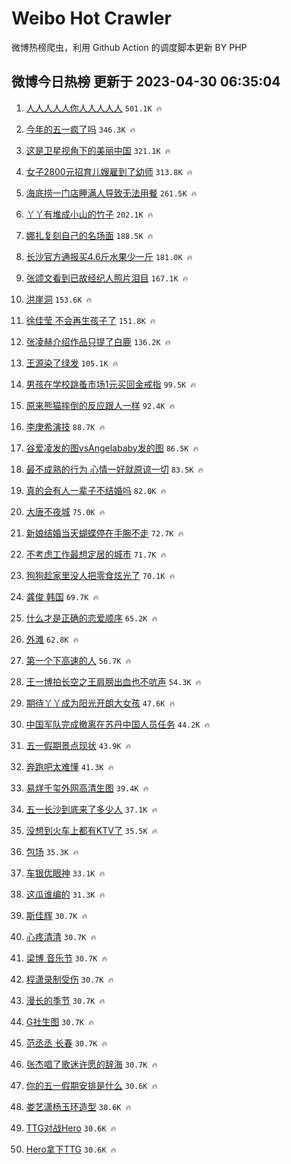 # Weibo Hot Crawler 



微博热榜爬虫，利用 Github Action 的调度脚本更新 BY PHP 


## 微博今日热榜 更新于 2023-04-30 06:35:04 
1. [人人人人人你人人人人人](https://s.weibo.com/weibo?q=%23%E4%BA%BA%E4%BA%BA%E4%BA%BA%E4%BA%BA%E4%BA%BA%E4%BD%A0%E4%BA%BA%E4%BA%BA%E4%BA%BA%E4%BA%BA%E4%BA%BA%23&t=31&band_rank=1&Refer=top) `501.1K 🔥` 

1. [今年的五一疯了吗](https://s.weibo.com/weibo?q=%23%E4%BB%8A%E5%B9%B4%E7%9A%84%E4%BA%94%E4%B8%80%E7%96%AF%E4%BA%86%E5%90%97%23&t=31&band_rank=2&Refer=top) `346.3K 🔥` 

1. [这是卫星视角下的美丽中国](https://s.weibo.com/weibo?q=%23%E8%BF%99%E6%98%AF%E5%8D%AB%E6%98%9F%E8%A7%86%E8%A7%92%E4%B8%8B%E7%9A%84%E7%BE%8E%E4%B8%BD%E4%B8%AD%E5%9B%BD%23&t=31&band_rank=3&Refer=top) `321.1K 🔥` 

1. [女子2800元招育儿嫂雇到了幼师](https://s.weibo.com/weibo?q=%23%E5%A5%B3%E5%AD%902800%E5%85%83%E6%8B%9B%E8%82%B2%E5%84%BF%E5%AB%82%E9%9B%87%E5%88%B0%E4%BA%86%E5%B9%BC%E5%B8%88%23&t=31&band_rank=4&Refer=top) `313.8K 🔥` 

1. [海底捞一门店睡满人导致无法用餐](https://s.weibo.com/weibo?q=%23%E6%B5%B7%E5%BA%95%E6%8D%9E%E4%B8%80%E9%97%A8%E5%BA%97%E7%9D%A1%E6%BB%A1%E4%BA%BA%E5%AF%BC%E8%87%B4%E6%97%A0%E6%B3%95%E7%94%A8%E9%A4%90%23&t=31&band_rank=5&Refer=top) `261.5K 🔥` 

1. [丫丫有堆成小山的竹子](https://s.weibo.com/weibo?q=%23%E4%B8%AB%E4%B8%AB%E6%9C%89%E5%A0%86%E6%88%90%E5%B0%8F%E5%B1%B1%E7%9A%84%E7%AB%B9%E5%AD%90%23&t=31&band_rank=6&Refer=top) `202.1K 🔥` 

1. [娜扎复刻自己的名场面](https://s.weibo.com/weibo?q=%23%E5%A8%9C%E6%89%8E%E5%A4%8D%E5%88%BB%E8%87%AA%E5%B7%B1%E7%9A%84%E5%90%8D%E5%9C%BA%E9%9D%A2%23&t=31&band_rank=7&Refer=top) `188.5K 🔥` 

1. [长沙官方通报买4.6斤水果少一斤](https://s.weibo.com/weibo?q=%23%E9%95%BF%E6%B2%99%E5%AE%98%E6%96%B9%E9%80%9A%E6%8A%A5%E4%B9%B04.6%E6%96%A4%E6%B0%B4%E6%9E%9C%E5%B0%91%E4%B8%80%E6%96%A4%23&t=31&band_rank=8&Refer=top) `181.0K 🔥` 

1. [张颂文看到已故经纪人照片泪目](https://s.weibo.com/weibo?q=%23%E5%BC%A0%E9%A2%82%E6%96%87%E7%9C%8B%E5%88%B0%E5%B7%B2%E6%95%85%E7%BB%8F%E7%BA%AA%E4%BA%BA%E7%85%A7%E7%89%87%E6%B3%AA%E7%9B%AE%23&t=31&band_rank=9&Refer=top) `167.1K 🔥` 

1. [洪崖洞](https://s.weibo.com/weibo?q=%E6%B4%AA%E5%B4%96%E6%B4%9E&t=31&band_rank=10&Refer=top) `153.6K 🔥` 

1. [徐佳莹 不会再生孩子了](https://s.weibo.com/weibo?q=%E5%BE%90%E4%BD%B3%E8%8E%B9%20%E4%B8%8D%E4%BC%9A%E5%86%8D%E7%94%9F%E5%AD%A9%E5%AD%90%E4%BA%86&t=31&band_rank=11&Refer=top) `151.8K 🔥` 

1. [张凌赫介绍作品只提了白鹿](https://s.weibo.com/weibo?q=%23%E5%BC%A0%E5%87%8C%E8%B5%AB%E4%BB%8B%E7%BB%8D%E4%BD%9C%E5%93%81%E5%8F%AA%E6%8F%90%E4%BA%86%E7%99%BD%E9%B9%BF%23&t=31&band_rank=12&Refer=top) `136.2K 🔥` 

1. [王源染了绿发](https://s.weibo.com/weibo?q=%23%E7%8E%8B%E6%BA%90%E6%9F%93%E4%BA%86%E7%BB%BF%E5%8F%91%23&t=31&band_rank=13&Refer=top) `105.1K 🔥` 

1. [男孩在学校跳蚤市场1元买回金戒指](https://s.weibo.com/weibo?q=%23%E7%94%B7%E5%AD%A9%E5%9C%A8%E5%AD%A6%E6%A0%A1%E8%B7%B3%E8%9A%A4%E5%B8%82%E5%9C%BA1%E5%85%83%E4%B9%B0%E5%9B%9E%E9%87%91%E6%88%92%E6%8C%87%23&t=31&band_rank=14&Refer=top) `99.5K 🔥` 

1. [原来熊猫摔倒的反应跟人一样](https://s.weibo.com/weibo?q=%E5%8E%9F%E6%9D%A5%E7%86%8A%E7%8C%AB%E6%91%94%E5%80%92%E7%9A%84%E5%8F%8D%E5%BA%94%E8%B7%9F%E4%BA%BA%E4%B8%80%E6%A0%B7&t=31&band_rank=15&Refer=top) `92.4K 🔥` 

1. [李庚希演技](https://s.weibo.com/weibo?q=%E6%9D%8E%E5%BA%9A%E5%B8%8C%E6%BC%94%E6%8A%80&t=31&band_rank=16&Refer=top) `88.7K 🔥` 

1. [谷爱凌发的图vsAngelababy发的图](https://s.weibo.com/weibo?q=%23%E8%B0%B7%E7%88%B1%E5%87%8C%E5%8F%91%E7%9A%84%E5%9B%BEvsAngelababy%E5%8F%91%E7%9A%84%E5%9B%BE%23&t=31&band_rank=17&Refer=top) `86.5K 🔥` 

1. [最不成熟的行为 心情一好就原谅一切](https://s.weibo.com/weibo?q=%E6%9C%80%E4%B8%8D%E6%88%90%E7%86%9F%E7%9A%84%E8%A1%8C%E4%B8%BA%20%E5%BF%83%E6%83%85%E4%B8%80%E5%A5%BD%E5%B0%B1%E5%8E%9F%E8%B0%85%E4%B8%80%E5%88%87&t=31&band_rank=18&Refer=top) `83.5K 🔥` 

1. [真的会有人一辈子不结婚吗](https://s.weibo.com/weibo?q=%23%E7%9C%9F%E7%9A%84%E4%BC%9A%E6%9C%89%E4%BA%BA%E4%B8%80%E8%BE%88%E5%AD%90%E4%B8%8D%E7%BB%93%E5%A9%9A%E5%90%97%23&t=31&band_rank=19&Refer=top) `82.0K 🔥` 

1. [大唐不夜城](https://s.weibo.com/weibo?q=%E5%A4%A7%E5%94%90%E4%B8%8D%E5%A4%9C%E5%9F%8E&t=31&band_rank=20&Refer=top) `75.0K 🔥` 

1. [新娘结婚当天蝴蝶停在手腕不走](https://s.weibo.com/weibo?q=%23%E6%96%B0%E5%A8%98%E7%BB%93%E5%A9%9A%E5%BD%93%E5%A4%A9%E8%9D%B4%E8%9D%B6%E5%81%9C%E5%9C%A8%E6%89%8B%E8%85%95%E4%B8%8D%E8%B5%B0%23&t=31&band_rank=21&Refer=top) `72.7K 🔥` 

1. [不考虑工作最想定居的城市](https://s.weibo.com/weibo?q=%23%E4%B8%8D%E8%80%83%E8%99%91%E5%B7%A5%E4%BD%9C%E6%9C%80%E6%83%B3%E5%AE%9A%E5%B1%85%E7%9A%84%E5%9F%8E%E5%B8%82%23&t=31&band_rank=22&Refer=top) `71.7K 🔥` 

1. [狗狗趁家里没人把零食炫光了](https://s.weibo.com/weibo?q=%E7%8B%97%E7%8B%97%E8%B6%81%E5%AE%B6%E9%87%8C%E6%B2%A1%E4%BA%BA%E6%8A%8A%E9%9B%B6%E9%A3%9F%E7%82%AB%E5%85%89%E4%BA%86&t=31&band_rank=23&Refer=top) `70.1K 🔥` 

1. [龚俊 韩国](https://s.weibo.com/weibo?q=%E9%BE%9A%E4%BF%8A%20%E9%9F%A9%E5%9B%BD&t=31&band_rank=24&Refer=top) `69.7K 🔥` 

1. [什么才是正确的恋爱顺序](https://s.weibo.com/weibo?q=%23%E4%BB%80%E4%B9%88%E6%89%8D%E6%98%AF%E6%AD%A3%E7%A1%AE%E7%9A%84%E6%81%8B%E7%88%B1%E9%A1%BA%E5%BA%8F%23&t=31&band_rank=25&Refer=top) `65.2K 🔥` 

1. [外滩](https://s.weibo.com/weibo?q=%E5%A4%96%E6%BB%A9&t=31&band_rank=26&Refer=top) `62.8K 🔥` 

1. [第一个下高速的人](https://s.weibo.com/weibo?q=%23%E7%AC%AC%E4%B8%80%E4%B8%AA%E4%B8%8B%E9%AB%98%E9%80%9F%E7%9A%84%E4%BA%BA%23&t=31&band_rank=27&Refer=top) `56.7K 🔥` 

1. [王一博拍长空之王肩膀出血也不吭声](https://s.weibo.com/weibo?q=%23%E7%8E%8B%E4%B8%80%E5%8D%9A%E6%8B%8D%E9%95%BF%E7%A9%BA%E4%B9%8B%E7%8E%8B%E8%82%A9%E8%86%80%E5%87%BA%E8%A1%80%E4%B9%9F%E4%B8%8D%E5%90%AD%E5%A3%B0%23&t=31&band_rank=28&Refer=top) `54.3K 🔥` 

1. [期待丫丫成为阳光开朗大女孩](https://s.weibo.com/weibo?q=%23%E6%9C%9F%E5%BE%85%E4%B8%AB%E4%B8%AB%E6%88%90%E4%B8%BA%E9%98%B3%E5%85%89%E5%BC%80%E6%9C%97%E5%A4%A7%E5%A5%B3%E5%AD%A9%23&t=31&band_rank=29&Refer=top) `47.6K 🔥` 

1. [中国军队完成撤离在苏丹中国人员任务](https://s.weibo.com/weibo?q=%23%E4%B8%AD%E5%9B%BD%E5%86%9B%E9%98%9F%E5%AE%8C%E6%88%90%E6%92%A4%E7%A6%BB%E5%9C%A8%E8%8B%8F%E4%B8%B9%E4%B8%AD%E5%9B%BD%E4%BA%BA%E5%91%98%E4%BB%BB%E5%8A%A1%23&t=31&band_rank=30&Refer=top) `44.2K 🔥` 

1. [五一假期景点现状](https://s.weibo.com/weibo?q=%23%E4%BA%94%E4%B8%80%E5%81%87%E6%9C%9F%E6%99%AF%E7%82%B9%E7%8E%B0%E7%8A%B6%23&t=31&band_rank=31&Refer=top) `43.9K 🔥` 

1. [奔跑吧太难懂](https://s.weibo.com/weibo?q=%23%E5%A5%94%E8%B7%91%E5%90%A7%E5%A4%AA%E9%9A%BE%E6%87%82%23&t=31&band_rank=32&Refer=top) `41.3K 🔥` 

1. [易烊千玺外网高清生图](https://s.weibo.com/weibo?q=%23%E6%98%93%E7%83%8A%E5%8D%83%E7%8E%BA%E5%A4%96%E7%BD%91%E9%AB%98%E6%B8%85%E7%94%9F%E5%9B%BE%23&t=31&band_rank=33&Refer=top) `39.4K 🔥` 

1. [五一长沙到底来了多少人](https://s.weibo.com/weibo?q=%23%E4%BA%94%E4%B8%80%E9%95%BF%E6%B2%99%E5%88%B0%E5%BA%95%E6%9D%A5%E4%BA%86%E5%A4%9A%E5%B0%91%E4%BA%BA%23&t=31&band_rank=34&Refer=top) `37.1K 🔥` 

1. [没想到火车上都有KTV了](https://s.weibo.com/weibo?q=%23%E6%B2%A1%E6%83%B3%E5%88%B0%E7%81%AB%E8%BD%A6%E4%B8%8A%E9%83%BD%E6%9C%89KTV%E4%BA%86%23&t=31&band_rank=35&Refer=top) `35.5K 🔥` 

1. [包场](https://s.weibo.com/weibo?q=%E5%8C%85%E5%9C%BA&t=31&band_rank=36&Refer=top) `35.3K 🔥` 

1. [车银优眼神](https://s.weibo.com/weibo?q=%23%E8%BD%A6%E9%93%B6%E4%BC%98%E7%9C%BC%E7%A5%9E%23&t=31&band_rank=37&Refer=top) `33.1K 🔥` 

1. [这瓜谁编的](https://s.weibo.com/weibo?q=%23%E8%BF%99%E7%93%9C%E8%B0%81%E7%BC%96%E7%9A%84%23&t=31&band_rank=38&Refer=top) `31.3K 🔥` 

1. [斯佳辉](https://s.weibo.com/weibo?q=%E6%96%AF%E4%BD%B3%E8%BE%89&t=31&band_rank=39&Refer=top) `30.7K 🔥` 

1. [心疼清清](https://s.weibo.com/weibo?q=%E5%BF%83%E7%96%BC%E6%B8%85%E6%B8%85&t=31&band_rank=40&Refer=top) `30.7K 🔥` 

1. [梁博 音乐节](https://s.weibo.com/weibo?q=%E6%A2%81%E5%8D%9A%20%E9%9F%B3%E4%B9%90%E8%8A%82&t=31&band_rank=41&Refer=top) `30.7K 🔥` 

1. [程潇录制受伤](https://s.weibo.com/weibo?q=%E7%A8%8B%E6%BD%87%E5%BD%95%E5%88%B6%E5%8F%97%E4%BC%A4&t=31&band_rank=42&Refer=top) `30.7K 🔥` 

1. [漫长的季节](https://s.weibo.com/weibo?q=%E6%BC%AB%E9%95%BF%E7%9A%84%E5%AD%A3%E8%8A%82&t=31&band_rank=43&Refer=top) `30.7K 🔥` 

1. [G社生图](https://s.weibo.com/weibo?q=G%E7%A4%BE%E7%94%9F%E5%9B%BE&t=31&band_rank=44&Refer=top) `30.7K 🔥` 

1. [范丞丞 长春](https://s.weibo.com/weibo?q=%E8%8C%83%E4%B8%9E%E4%B8%9E%20%E9%95%BF%E6%98%A5&t=31&band_rank=45&Refer=top) `30.7K 🔥` 

1. [张杰唱了歌迷许愿的辞海](https://s.weibo.com/weibo?q=%23%E5%BC%A0%E6%9D%B0%E5%94%B1%E4%BA%86%E6%AD%8C%E8%BF%B7%E8%AE%B8%E6%84%BF%E7%9A%84%E8%BE%9E%E6%B5%B7%23&t=31&band_rank=46&Refer=top) `30.7K 🔥` 

1. [你的五一假期安排是什么](https://s.weibo.com/weibo?q=%23%E4%BD%A0%E7%9A%84%E4%BA%94%E4%B8%80%E5%81%87%E6%9C%9F%E5%AE%89%E6%8E%92%E6%98%AF%E4%BB%80%E4%B9%88%23&t=31&band_rank=47&Refer=top) `30.6K 🔥` 

1. [娄艺潇杨玉环造型](https://s.weibo.com/weibo?q=%23%E5%A8%84%E8%89%BA%E6%BD%87%E6%9D%A8%E7%8E%89%E7%8E%AF%E9%80%A0%E5%9E%8B%23&t=31&band_rank=48&Refer=top) `30.6K 🔥` 

1. [TTG对战Hero](https://s.weibo.com/weibo?q=%23TTG%E5%AF%B9%E6%88%98Hero%23&t=31&band_rank=49&Refer=top) `30.6K 🔥` 

1. [Hero拿下TTG](https://s.weibo.com/weibo?q=Hero%E6%8B%BF%E4%B8%8BTTG&t=31&band_rank=50&Refer=top) `30.6K 🔥` 

